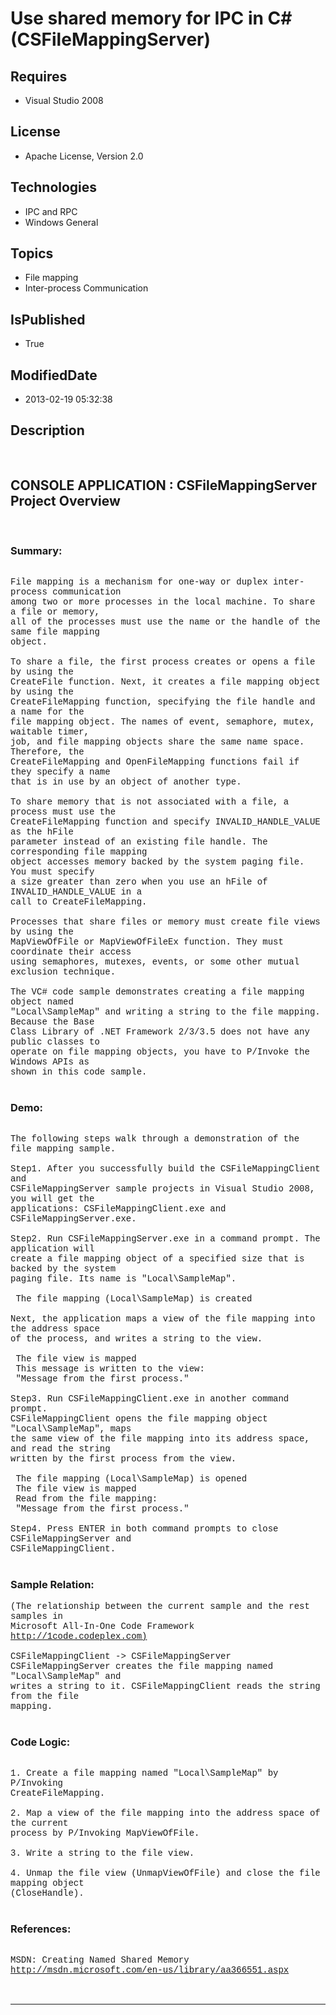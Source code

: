 # Use shared memory for IPC in C# (CSFileMappingServer)
## Requires
* Visual Studio 2008
## License
* Apache License, Version 2.0
## Technologies
* IPC and RPC
* Windows General
## Topics
* File mapping
* Inter-process Communication
## IsPublished
* True
## ModifiedDate
* 2013-02-19 05:32:38
## Description

<p style="font-family:Courier New">&nbsp;</p>
<h2>CONSOLE APPLICATION : CSFileMappingServer Project Overview</h2>
<p style="font-family:Courier New">&nbsp;</p>
<h3>Summary:</h3>
<p style="font-family:Courier New"><br>
File mapping is a mechanism for one-way or duplex inter-process communication <br>
among two or more processes in the local machine. To share a file or memory, <br>
all of the processes must use the name or the handle of the same file mapping <br>
object.<br>
<br>
To share a file, the first process creates or opens a file by using the <br>
CreateFile function. Next, it creates a file mapping object by using the <br>
CreateFileMapping function, specifying the file handle and a name for the <br>
file mapping object. The names of event, semaphore, mutex, waitable timer, <br>
job, and file mapping objects share the same name space. Therefore, the <br>
CreateFileMapping and OpenFileMapping functions fail if they specify a name<br>
that is in use by an object of another type.<br>
<br>
To share memory that is not associated with a file, a process must use the <br>
CreateFileMapping function and specify INVALID_HANDLE_VALUE as the hFile <br>
parameter instead of an existing file handle. The corresponding file mapping <br>
object accesses memory backed by the system paging file. You must specify <br>
a size greater than zero when you use an hFile of INVALID_HANDLE_VALUE in a <br>
call to CreateFileMapping.<br>
<br>
Processes that share files or memory must create file views by using the <br>
MapViewOfFile or MapViewOfFileEx function. They must coordinate their access <br>
using semaphores, mutexes, events, or some other mutual exclusion technique.<br>
<br>
The VC# code sample demonstrates creating a file mapping object named <br>
&quot;Local\SampleMap&quot; and writing a string to the file mapping. Because the Base <br>
Class Library of .NET Framework 2/3/3.5 does not have any public classes to <br>
operate on file mapping objects, you have to P/Invoke the Windows APIs as <br>
shown in this code sample.<br>
<br>
</p>
<h3>Demo:</h3>
<p style="font-family:Courier New"><br>
The following steps walk through a demonstration of the file mapping sample.<br>
<br>
Step1. After you successfully build the CSFileMappingClient and <br>
CSFileMappingServer sample projects in Visual Studio 2008, you will get the <br>
applications: CSFileMappingClient.exe and CSFileMappingServer.exe. <br>
<br>
Step2. Run CSFileMappingServer.exe in a command prompt. The application will <br>
create a file mapping object of a specified size that is backed by the system <br>
paging file. Its name is &quot;Local\SampleMap&quot;.<br>
<br>
&nbsp;The file mapping (Local\SampleMap) is created<br>
<br>
Next, the application maps a view of the file mapping into the address space <br>
of the process, and writes a string to the view.<br>
<br>
&nbsp;The file view is mapped<br>
&nbsp;This message is written to the view:<br>
&nbsp;&quot;Message from the first process.&quot;<br>
<br>
Step3. Run CSFileMappingClient.exe in another command prompt. <br>
CSFileMappingClient opens the file mapping object &quot;Local\SampleMap&quot;, maps <br>
the same view of the file mapping into its address space, and read the string <br>
written by the first process from the view.<br>
<br>
&nbsp;The file mapping (Local\SampleMap) is opened<br>
&nbsp;The file view is mapped<br>
&nbsp;Read from the file mapping:<br>
&nbsp;&quot;Message from the first process.&quot;<br>
<br>
Step4. Press ENTER in both command prompts to close CSFileMappingServer and <br>
CSFileMappingClient.<br>
<br>
</p>
<h3>Sample Relation:</h3>
<p style="font-family:Courier New">(The relationship between the current sample and the rest samples in
<br>
Microsoft All-In-One Code Framework <a href="http://1code.codeplex.com)" target="_blank">
http://1code.codeplex.com)</a><br>
<br>
CSFileMappingClient -&gt; CSFileMappingServer<br>
CSFileMappingServer creates the file mapping named &quot;Local\SampleMap&quot; and <br>
writes a string to it. CSFileMappingClient reads the string from the file <br>
mapping.<br>
<br>
</p>
<h3>Code Logic:</h3>
<p style="font-family:Courier New"><br>
1. Create a file mapping named &quot;Local\SampleMap&quot; by P/Invoking <br>
CreateFileMapping.<br>
<br>
2. Map a view of the file mapping into the address space of the current <br>
process by P/Invoking MapViewOfFile.<br>
<br>
3. Write a string to the file view.<br>
<br>
4. Unmap the file view (UnmapViewOfFile) and close the file mapping object <br>
(CloseHandle).<br>
<br>
</p>
<h3>References:</h3>
<p style="font-family:Courier New"><br>
MSDN: Creating Named Shared Memory<br>
<a href="http://msdn.microsoft.com/en-us/library/aa366551.aspx" target="_blank">http://msdn.microsoft.com/en-us/library/aa366551.aspx</a><br>
<br>
<br>
</p>
<hr>
<div><a href="http://go.microsoft.com/?linkid=9759640" style="margin-top:3px"><img src="http://bit.ly/onecodelogo" alt="">
</a></div>
